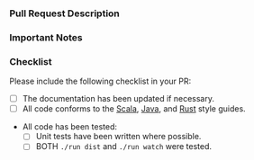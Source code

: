 ### Pull Request Description

<!--
- Please describe the nature of your PR here, as well as the motivation for it.
- If it fixes an open issue, please mention that issue number here.
-->

### Important Notes

<!--
- Mention important elements of the design.
- Mention any notable changes to APIs.
-->

### Checklist

Please include the following checklist in your PR:

- [ ] The documentation has been updated if necessary.
- [ ] All code conforms to the [Scala](https://github.com/enso-org/enso/blob/develop/docs/style-guide/scala.md), [Java](https://github.com/enso-org/enso/blob/develop/docs/style-guide/java.md), and [Rust](https://github.com/enso-org/enso/blob/develop/docs/style-guide/rust.md) style guides.
- All code has been tested:
  - [ ] Unit tests have been written where possible.
  - [ ] BOTH `./run dist` and `./run watch` were tested.
